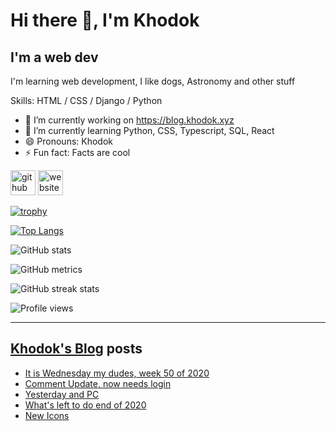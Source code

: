 # Hi there 👋, I'm Khodok

## I'm a web dev

I'm learning web development, I like dogs, Astronomy and other stuff

Skills: HTML / CSS / Django / Python

- 🔭 I’m currently working on https://blog.khodok.xyz
- 🌱 I’m currently learning Python, CSS, Typescript, SQL, React
- 😄 Pronouns: Khodok
- ⚡ Fun fact: Facts are cool

[<img src='https://cdn.jsdelivr.net/npm/simple-icons@3.0.1/icons/github.svg' alt='github' height='40'>](https://github.com/Khoding)
[<img src='https://cdn.jsdelivr.net/npm/simple-icons@3.0.1/icons/icloud.svg' alt='website' height='40'>](https://khodok.xyz)

[![trophy](https://github-profile-trophy.vercel.app/?username=Khoding)](https://github.com/ryo-ma/github-profile-trophy)

[![Top Langs](https://github-readme-stats.vercel.app/api/top-langs/?username=Khoding)](https://github.com/anuraghazra/github-readme-stats)

![GitHub stats](https://github-readme-stats.vercel.app/api?username=Khoding&show_icons=true)  

![GitHub metrics](https://metrics.lecoq.io/Khoding)  

![GitHub streak stats](https://github-readme-streak-stats.herokuapp.com/?user=Khoding)  

![Profile views](https://gpvc.arturio.dev/Khoding)  

---

## [Khodok's Blog] posts

<!-- BLOG-POST-LIST:START -->
- [It is Wednesday my dudes, week 50 of 2020](https://blog.khodok.xyz/post/it-is-wednesday-my-dudes-week-50-of-2020/)
- [Comment Update, now needs login](https://blog.khodok.xyz/post/comment-update-now-needs-login/)
- [Yesterday and PC](https://blog.khodok.xyz/post/yesterday-and-pc/)
- [What's left to do end of 2020](https://blog.khodok.xyz/post/whats-left-to-do-end-of-2020/)
- [New Icons](https://blog.khodok.xyz/post/new-icons/)
<!-- BLOG-POST-LIST:END -->

[khodok's blog]: https://khoding.github.io/Khodirect/khoBlog "Khodok's Blog"
